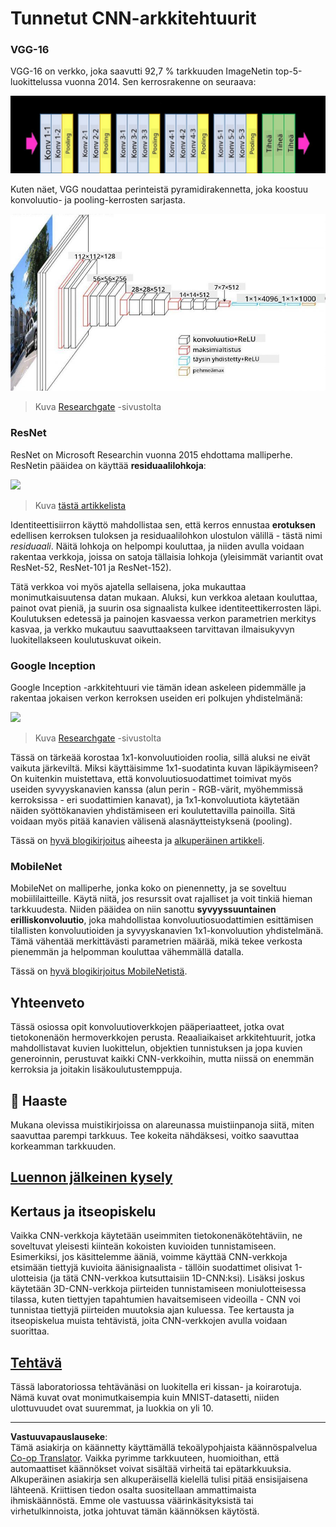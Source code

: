 <!--
CO_OP_TRANSLATOR_METADATA:
{
  "original_hash": "2f7b97b375358cb51a1e098df306bf73",
  "translation_date": "2025-08-28T19:24:49+00:00",
  "source_file": "lessons/4-ComputerVision/07-ConvNets/CNN_Architectures.md",
  "language_code": "fi"
}
-->
# Tunnetut CNN-arkkitehtuurit

### VGG-16

VGG-16 on verkko, joka saavutti 92,7 % tarkkuuden ImageNetin top-5-luokittelussa vuonna 2014. Sen kerrosrakenne on seuraava:

![ImageNet Layers](../../../../../translated_images/vgg-16-arch1.d901a5583b3a51baeaab3e768567d921e5d54befa46e1e642616c5458c934028.fi.jpg)

Kuten näet, VGG noudattaa perinteistä pyramidirakennetta, joka koostuu konvoluutio- ja pooling-kerrosten sarjasta.

![ImageNet Pyramid](../../../../../translated_images/vgg-16-arch.64ff2137f50dd49fdaa786e3f3a975b3f22615efd13efb19c5d22f12e01451a1.fi.jpg)

> Kuva [Researchgate](https://www.researchgate.net/figure/Vgg16-model-structure-To-get-the-VGG-NIN-model-we-replace-the-2-nd-4-th-6-th-7-th_fig2_335194493) -sivustolta

### ResNet

ResNet on Microsoft Researchin vuonna 2015 ehdottama malliperhe. ResNetin pääidea on käyttää **residuaalilohkoja**:

<img src="images/resnet-block.png" width="300"/>

> Kuva [tästä artikkelista](https://arxiv.org/pdf/1512.03385.pdf)

Identiteettisiirron käyttö mahdollistaa sen, että kerros ennustaa **erotuksen** edellisen kerroksen tuloksen ja residuaalilohkon ulostulon välillä - tästä nimi *residuaali*. Näitä lohkoja on helpompi kouluttaa, ja niiden avulla voidaan rakentaa verkkoja, joissa on satoja tällaisia lohkoja (yleisimmät variantit ovat ResNet-52, ResNet-101 ja ResNet-152).

Tätä verkkoa voi myös ajatella sellaisena, joka mukauttaa monimutkaisuutensa datan mukaan. Aluksi, kun verkkoa aletaan kouluttaa, painot ovat pieniä, ja suurin osa signaalista kulkee identiteettikerrosten läpi. Koulutuksen edetessä ja painojen kasvaessa verkon parametrien merkitys kasvaa, ja verkko mukautuu saavuttaakseen tarvittavan ilmaisukyvyn luokitellakseen koulutuskuvat oikein.

### Google Inception

Google Inception -arkkitehtuuri vie tämän idean askeleen pidemmälle ja rakentaa jokaisen verkon kerroksen useiden eri polkujen yhdistelmänä:

<img src="images/inception.png" width="400"/>

> Kuva [Researchgate](https://www.researchgate.net/figure/Inception-module-with-dimension-reductions-left-and-schema-for-Inception-ResNet-v1_fig2_355547454) -sivustolta

Tässä on tärkeää korostaa 1x1-konvoluutioiden roolia, sillä aluksi ne eivät vaikuta järkeviltä. Miksi käyttäisimme 1x1-suodatinta kuvan läpikäymiseen? On kuitenkin muistettava, että konvoluutiosuodattimet toimivat myös useiden syvyyskanavien kanssa (alun perin - RGB-värit, myöhemmissä kerroksissa - eri suodattimien kanavat), ja 1x1-konvoluutiota käytetään näiden syöttökanavien yhdistämiseen eri koulutettavilla painoilla. Sitä voidaan myös pitää kanavien välisenä alasnäytteistyksenä (pooling).

Tässä on [hyvä blogikirjoitus](https://medium.com/analytics-vidhya/talented-mr-1x1-comprehensive-look-at-1x1-convolution-in-deep-learning-f6b355825578) aiheesta ja [alkuperäinen artikkeli](https://arxiv.org/pdf/1312.4400.pdf).

### MobileNet

MobileNet on malliperhe, jonka koko on pienennetty, ja se soveltuu mobiililaitteille. Käytä niitä, jos resurssit ovat rajalliset ja voit tinkiä hieman tarkkuudesta. Niiden pääidea on niin sanottu **syvyyssuuntainen erilliskonvoluutio**, joka mahdollistaa konvoluutiosuodattimien esittämisen tilallisten konvoluutioiden ja syvyyskanavien 1x1-konvoluution yhdistelmänä. Tämä vähentää merkittävästi parametrien määrää, mikä tekee verkosta pienemmän ja helpomman kouluttaa vähemmällä datalla.

Tässä on [hyvä blogikirjoitus MobileNetistä](https://medium.com/analytics-vidhya/image-classification-with-mobilenet-cc6fbb2cd470).

## Yhteenveto

Tässä osiossa opit konvoluutioverkkojen pääperiaatteet, jotka ovat tietokonenäön hermoverkkojen perusta. Reaaliaikaiset arkkitehtuurit, jotka mahdollistavat kuvien luokittelun, objektien tunnistuksen ja jopa kuvien generoinnin, perustuvat kaikki CNN-verkkoihin, mutta niissä on enemmän kerroksia ja joitakin lisäkoulutustemppuja.

## 🚀 Haaste

Mukana olevissa muistikirjoissa on alareunassa muistiinpanoja siitä, miten saavuttaa parempi tarkkuus. Tee kokeita nähdäksesi, voitko saavuttaa korkeamman tarkkuuden.

## [Luennon jälkeinen kysely](https://ff-quizzes.netlify.app/en/ai/quiz/14)

## Kertaus ja itseopiskelu

Vaikka CNN-verkkoja käytetään useimmiten tietokonenäkötehtäviin, ne soveltuvat yleisesti kiinteän kokoisten kuvioiden tunnistamiseen. Esimerkiksi, jos käsittelemme ääniä, voimme käyttää CNN-verkkoja etsimään tiettyjä kuvioita äänisignaalista - tällöin suodattimet olisivat 1-ulotteisia (ja tätä CNN-verkkoa kutsuttaisiin 1D-CNN:ksi). Lisäksi joskus käytetään 3D-CNN-verkkoja piirteiden tunnistamiseen moniulotteisessa tilassa, kuten tiettyjen tapahtumien havaitsemiseen videoilla - CNN voi tunnistaa tiettyjä piirteiden muutoksia ajan kuluessa. Tee kertausta ja itseopiskelua muista tehtävistä, joita CNN-verkkojen avulla voidaan suorittaa.

## [Tehtävä](lab/README.md)

Tässä laboratoriossa tehtävänäsi on luokitella eri kissan- ja koirarotuja. Nämä kuvat ovat monimutkaisempia kuin MNIST-datasetti, niiden ulottuvuudet ovat suuremmat, ja luokkia on yli 10.

---

**Vastuuvapauslauseke**:  
Tämä asiakirja on käännetty käyttämällä tekoälypohjaista käännöspalvelua [Co-op Translator](https://github.com/Azure/co-op-translator). Vaikka pyrimme tarkkuuteen, huomioithan, että automaattiset käännökset voivat sisältää virheitä tai epätarkkuuksia. Alkuperäinen asiakirja sen alkuperäisellä kielellä tulisi pitää ensisijaisena lähteenä. Kriittisen tiedon osalta suositellaan ammattimaista ihmiskäännöstä. Emme ole vastuussa väärinkäsityksistä tai virhetulkinnoista, jotka johtuvat tämän käännöksen käytöstä.
